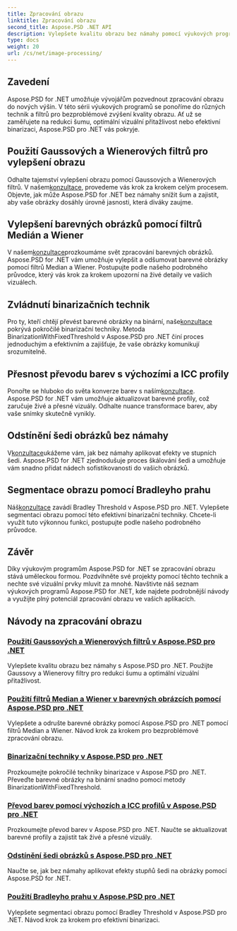 ```yaml
---
title: Zpracování obrazu
linktitle: Zpracování obrazu
second_title: Aspose.PSD .NET API
description: Vylepšete kvalitu obrazu bez námahy pomocí výukových programů Aspose.PSD pro .NET. Naučte se techniky, jako jsou Gaussovy a Wienerovy filtry, převod barev, binarizace a další.
type: docs
weight: 20
url: /cs/net/image-processing/
---
```


## Zavedení

Aspose.PSD for .NET umožňuje vývojářům pozvednout zpracování obrazu do nových výšin. V této sérii výukových programů se ponoříme do různých technik a filtrů pro bezproblémové zvýšení kvality obrazu. Ať už se zaměřujete na redukci šumu, optimální vizuální přitažlivost nebo efektivní binarizaci, Aspose.PSD pro .NET vás pokryje.

## Použití Gaussových a Wienerových filtrů pro vylepšení obrazu
 Odhalte tajemství vylepšení obrazu pomocí Gaussových a Wienerových filtrů. V našem[konzultace](./apply-gaussian-wiener-filters/), provedeme vás krok za krokem celým procesem. Objevte, jak může Aspose.PSD for .NET bez námahy snížit šum a zajistit, aby vaše obrázky dosáhly úrovně jasnosti, která diváky zaujme.

## Vylepšení barevných obrázků pomocí filtrů Medián a Wiener
 V našem[konzultace](./apply-median-wiener-filters-color-images/)prozkoumáme svět zpracování barevných obrázků. Aspose.PSD for .NET vám umožňuje vylepšit a odšumovat barevné obrázky pomocí filtrů Median a Wiener. Postupujte podle našeho podrobného průvodce, který vás krok za krokem upozorní na živé detaily ve vašich vizuálech.

## Zvládnutí binarizačních technik
 Pro ty, kteří chtějí převést barevné obrázky na binární, naše[konzultace](./binarization-techniques/) pokrývá pokročilé binarizační techniky. Metoda BinarizationWithFixedThreshold v Aspose.PSD pro .NET činí proces jednoduchým a efektivním a zajišťuje, že vaše obrázky komunikují srozumitelně.

## Přesnost převodu barev s výchozími a ICC profily
 Ponořte se hluboko do světa konverze barev s naším[konzultace](./color-conversion-default-icc-profiles/). Aspose.PSD for .NET vám umožňuje aktualizovat barevné profily, což zaručuje živé a přesné vizuály. Odhalte nuance transformace barev, aby vaše snímky skutečně vynikly.

## Odstínění šedi obrázků bez námahy
 V[konzultace](./grayscaling-images/)ukážeme vám, jak bez námahy aplikovat efekty ve stupních šedi. Aspose.PSD for .NET zjednodušuje proces škálování šedi a umožňuje vám snadno přidat nádech sofistikovanosti do vašich obrázků.

## Segmentace obrazu pomocí Bradleyho prahu
 Náš[konzultace](./apply-bradley-threshold/) zavádí Bradley Threshold v Aspose.PSD pro .NET. Vylepšete segmentaci obrazu pomocí této efektivní binarizační techniky. Chcete-li využít tuto výkonnou funkci, postupujte podle našeho podrobného průvodce.

## Závěr
Díky výukovým programům Aspose.PSD for .NET se zpracování obrazu stává uměleckou formou. Pozdvihněte své projekty pomocí těchto technik a nechte své vizuální prvky mluvit za mnohé. Navštivte náš seznam výukových programů Aspose.PSD for .NET, kde najdete podrobnější návody a využijte plný potenciál zpracování obrazu ve vašich aplikacích.

## Návody na zpracování obrazu
### [Použití Gaussových a Wienerových filtrů v Aspose.PSD pro .NET](./apply-gaussian-wiener-filters/)
Vylepšete kvalitu obrazu bez námahy s Aspose.PSD pro .NET. Použijte Gaussovy a Wienerovy filtry pro redukci šumu a optimální vizuální přitažlivost.
### [Použití filtrů Median a Wiener v barevných obrázcích pomocí Aspose.PSD pro .NET](./apply-median-wiener-filters-color-images/)
Vylepšete a odrušte barevné obrázky pomocí Aspose.PSD pro .NET pomocí filtrů Median a Wiener. Návod krok za krokem pro bezproblémové zpracování obrazu.
### [Binarizační techniky v Aspose.PSD pro .NET](./binarization-techniques/)
Prozkoumejte pokročilé techniky binarizace v Aspose.PSD pro .NET. Převeďte barevné obrázky na binární snadno pomocí metody BinarizationWithFixedThreshold.
### [Převod barev pomocí výchozích a ICC profilů v Aspose.PSD pro .NET](./color-conversion-default-icc-profiles/)
Prozkoumejte převod barev v Aspose.PSD pro .NET. Naučte se aktualizovat barevné profily a zajistit tak živé a přesné vizuály.
### [Odstínění šedi obrázků s Aspose.PSD pro .NET](./grayscaling-images/)
Naučte se, jak bez námahy aplikovat efekty stupňů šedi na obrázky pomocí Aspose.PSD for .NET.
### [Použití Bradleyho prahu v Aspose.PSD pro .NET](./apply-bradley-threshold/)
Vylepšete segmentaci obrazu pomocí Bradley Threshold v Aspose.PSD pro .NET. Návod krok za krokem pro efektivní binarizaci.